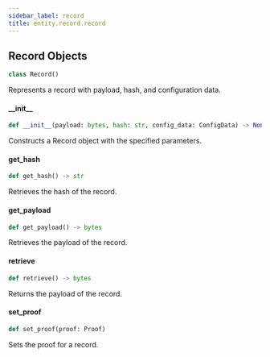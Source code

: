 ```yaml
---
sidebar_label: record
title: entity.record.record
---
```


## Record Objects

```python
class Record()
```

Represents a record with payload, hash, and configuration data.

#### \_\_init\_\_

```python
def __init__(payload: bytes, hash: str, config_data: ConfigData) -> None
```

Constructs a Record object with the specified parameters.


#### get\_hash

```python
def get_hash() -> str
```

Retrieves the hash of the record.


#### get\_payload

```python
def get_payload() -> bytes
```

Retrieves the payload of the record.


#### retrieve

```python
def retrieve() -> bytes
```

Returns the payload of the record.


#### set\_proof

```python
def set_proof(proof: Proof)
```

Sets the proof for a record.


